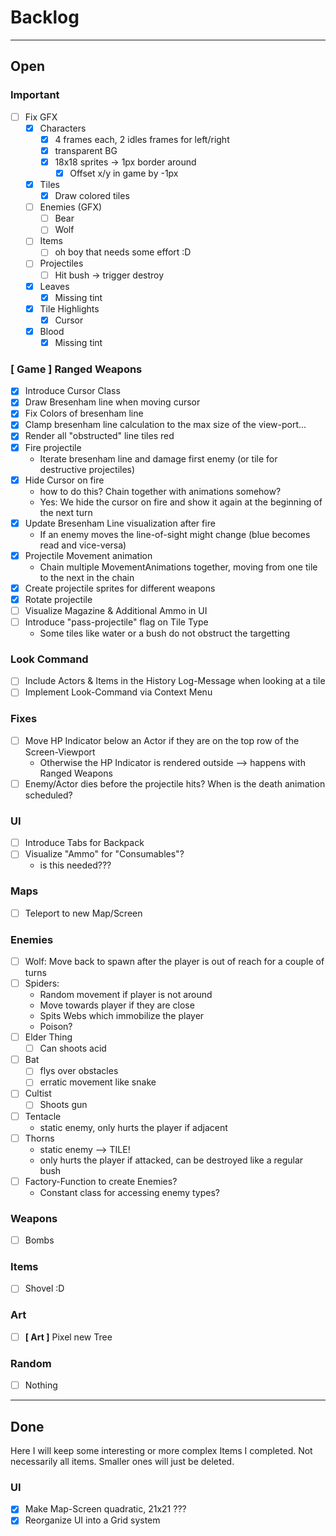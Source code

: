 # Backlog

---

## Open

### Important

* [ ] Fix GFX
  * [x] Characters
    * [x] 4 frames each, 2 idles frames for left/right
    * [x] transparent BG
    * [x] 18x18 sprites -> 1px border around
      * [x] Offset x/y in game by -1px
  * [x] Tiles
    * [x] Draw colored tiles
  * [ ] Enemies (GFX)
    * [ ] Bear
    * [ ] Wolf
  * [ ] Items
    * [ ] oh boy that needs some effort :D
  * [ ] Projectiles
    * [ ] Hit bush -> trigger destroy
  * [x] Leaves
    * [x] Missing tint
  * [x] Tile Highlights
    * [x] Cursor
  * [x] Blood
    * [x] Missing tint

### [ Game ] Ranged Weapons

* [x] Introduce Cursor Class
* [x] Draw Bresenham line when moving cursor
* [x] Fix Colors of bresenham line
* [x] Clamp bresenham line calculation to the max size of the view-port...
* [x] Render all "obstructed" line tiles red
* [x] Fire projectile
  * Iterate bresenham line and damage first enemy (or tile for destructive projectiles)
* [x] Hide Cursor on fire
  * how to do this? Chain together with animations somehow?
  * Yes: We hide the cursor on fire and show it again at the beginning of the next turn
* [x] Update Bresenham Line visualization after fire
  * If an enemy moves the line-of-sight might change (blue becomes read and vice-versa)
* [x] Projectile Movement animation
  * Chain multiple MovementAnimations together, moving from one tile to the next in the chain
* [x] Create projectile sprites for different weapons
* [x] Rotate projectile
* [ ] Visualize Magazine & Additional Ammo in UI
* [ ] Introduce "pass-projectile" flag on Tile Type
  * Some tiles like water or a bush do not obstruct the targetting

### Look Command

* [ ] Include Actors & Items in the History Log-Message when looking at a tile
* [ ] Implement Look-Command via Context Menu

### Fixes

* [ ] Move HP Indicator below an Actor if they are on the top row of the Screen-Viewport
  * Otherwise the HP Indicator is rendered outside --> happens with Ranged Weapons
* [ ] Enemy/Actor dies before the projectile hits? When is the death animation scheduled?
### UI

* [ ] Introduce Tabs for Backpack
* [ ] Visualize "Ammo" for "Consumables"?
  * is this needed???

### Maps

* [ ] Teleport to new Map/Screen

### Enemies

* [ ] Wolf: Move back to spawn after the player is out of reach for a couple of turns
* [ ] Spiders:
  * Random movement if player is not around
  * Move towards player if they are close
  * Spits Webs which immobilize the player
  * Poison?
* [ ] Elder Thing
  * [ ] Can shoots acid
* [ ] Bat
  * [ ] flys over obstacles
  * [ ] erratic movement like snake
* [ ] Cultist
  * [ ] Shoots gun
* [ ] Tentacle
  * static enemy, only hurts the player if adjacent
* [ ] Thorns
  * static enemy --> TILE!
  * only hurts the player if attacked, can be destroyed like a regular bush
* [ ] Factory-Function to create Enemies?
  * Constant class for accessing enemy types?

### Weapons

* [ ] Bombs

### Items

* [ ] Shovel :D

### Art

* [ ] **[ Art ]** Pixel new Tree

### Random

* [ ] Nothing

---

## Done

Here I will keep some interesting or more complex Items I completed.
Not necessarily all items. Smaller ones will just be deleted.

### UI

* [x] Make Map-Screen quadratic, 21x21 ???
* [x] Reorganize UI into a Grid system